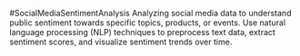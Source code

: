 #SocialMediaSentimentAnalysis
Analyzing social media data  to understand public sentiment
towards specific topics, products, or events. Use natural language
processing (NLP) techniques to preprocess text data, extract sentiment
scores, and visualize sentiment trends over time.
